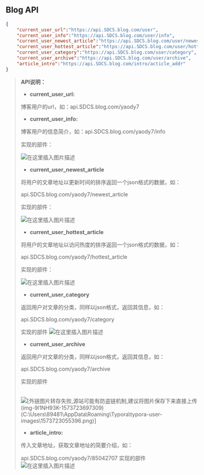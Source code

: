 ﻿## Blog API

```JSON
{
    "current_user_url":"https://api.SDCS.blog.com/user",
    "current_user_info":"https://api.SDCS.blog.com/user/info",
    "current_user_newest_article":"https://api.SDCS.blog.com/user/newest_article",
    "current_user_hottest_article":"https://api.SDCS.blog.com/user/hottest_article",
    "current_user_category":"https://api.SDCS.blog.com/user/category",
    "current_user_archive":"https://api.SDCS.blog.com/user/archive",
    "article_intro":"https://api.SDCS.blog.com/intro/acticle_addr"
}
```

> **API说明：**
>
> - **current_user_url:**
>
> 博客用户的url，如：api.SDCS.blog.com/yaody7
>
> - **current_user_info:**
>
> 博客用户的信息简介，如：api.SDCS.blog.com/yaody7/info
>
> 实现的部件：
>
> ![在这里插入图片描述](https://img-blog.csdnimg.cn/20191114173154181.png?x-oss-process=image/watermark,type_ZmFuZ3poZW5naGVpdGk,shadow_10,text_aHR0cHM6Ly9ibG9nLmNzZG4ubmV0L3UwMTE0MzA5MzI=,size_16,color_FFFFFF,t_70)
>
> - **current_user_newest_article**
>
> 将用户的文章地址以更新时间的排序返回一个json格式的数据，如：
>
> api.SDCS.blog.com/yaody7/newest_article
>
> 实现的部件：
>
> ![在这里插入图片描述](https://img-blog.csdnimg.cn/20191114173208546.png?x-oss-process=image/watermark,type_ZmFuZ3poZW5naGVpdGk,shadow_10,text_aHR0cHM6Ly9ibG9nLmNzZG4ubmV0L3UwMTE0MzA5MzI=,size_16,color_FFFFFF,t_70)
>
> 
>
> - **current_user_hottest_article**
>
> 将用户的文章地址以访问热度的排序返回一个json格式的数据，如：
>
> api.SDCS.blog.com/yaody7/hottest_article
>
> 实现的部件：
>
> ![在这里插入图片描述](https://img-blog.csdnimg.cn/20191114173226599.png)
>
> - **current_user_category**
>
> 返回用户对文章的分类，同样以json格式，返回其信息，如：
>
> api.SDCS.blog.com/yaody7/category
>
> 	实现的部件
> 	  ![在这里插入图片描述](https://img-blog.csdnimg.cn/20191114173238694.png)
>
> - **current_user_archive**
>
> 返回用户对文章的分类，同样以json格式，返回其信息，如：
>
> api.SDCS.blog.com/yaody7/archive
>
> 实现的部件
>
> ​	   ![\[外链图片转存失败,源站可能有防盗链机制,建议将图片保存下来直接上传(img-9l1NH93K-1573723697309)(C:\Users\89481\AppData\Roaming\Typora\typora-user-images\1573723055396.png)\]](https://img-blog.csdnimg.cn/20191114173251845.png)
>
> - **article_intro:**
>
> 传入文章地址，获取文章地址的简要介绍，如：
>
> api.SDCS.blog.com/yaody7/85042707
> 实现的部件
> ![在这里插入图片描述](https://img-blog.csdnimg.cn/20191114173419799.png?x-oss-process=image/watermark,type_ZmFuZ3poZW5naGVpdGk,shadow_10,text_aHR0cHM6Ly9ibG9nLmNzZG4ubmV0L3UwMTE0MzA5MzI=,size_16,color_FFFFFF,t_70)
